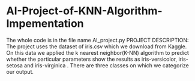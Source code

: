 # AI-Project-of-KNN-Algorithm-Impementation
The whole code is in the file name AI_project.py
PROJECT DESCRIPTION:
The project uses the dataset of iris.csv which we download from Kaggle. On this data we applied the k nearest neighbor(K-NN) algorithm to predict whether the particular parameters show the results as iris-versicolor, iris-setosa and iris-virginica . There are three classes on which we categorize our output.
